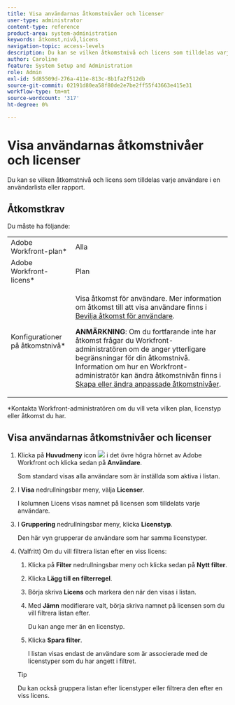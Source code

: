 ```yaml
---
title: Visa användarnas åtkomstnivåer och licenser
user-type: administrator
content-type: reference
product-area: system-administration
keywords: åtkomst,nivå,licens
navigation-topic: access-levels
description: Du kan se vilken åtkomstnivå och licens som tilldelas varje användare i en användarlista eller rapport.
author: Caroline
feature: System Setup and Administration
role: Admin
exl-id: 5d85509d-276a-411e-813c-8b1fa2f512db
source-git-commit: 02191d80ea58f80de2e7be2ff55f43663e415e31
workflow-type: tm+mt
source-wordcount: '317'
ht-degree: 0%

---
```


# Visa användarnas åtkomstnivåer och licenser

Du kan se vilken åtkomstnivå och licens som tilldelas varje användare i en användarlista eller rapport.

## Åtkomstkrav

Du måste ha följande:

<table style="table-layout:auto"> 
 <col> 
 <col> 
 <tbody> 
  <tr> 
   <td role="rowheader">Adobe Workfront-plan*</td> 
   <td>Alla</td> 
  </tr> 
  <tr> 
   <td role="rowheader">Adobe Workfront-licens*</td> 
   <td>Plan</td> 
  </tr> 
  <tr> 
   <td role="rowheader">Konfigurationer på åtkomstnivå*</td> 
   <td> <p>Visa åtkomst för användare. Mer information om åtkomst till att visa användare finns i <a href="../../../administration-and-setup/add-users/configure-and-grant-access/grant-access-other-users.md" class="MCXref xref">Bevilja åtkomst för användare</a>.</p> <p><b>ANMÄRKNING</b>: Om du fortfarande inte har åtkomst frågar du Workfront-administratören om de anger ytterligare begränsningar för din åtkomstnivå. Information om hur en Workfront-administratör kan ändra åtkomstnivån finns i <a href="../../../administration-and-setup/add-users/configure-and-grant-access/create-modify-access-levels.md" class="MCXref xref">Skapa eller ändra anpassade åtkomstnivåer</a>.</p> </td> 
  </tr> 
 </tbody> 
</table>

&#42;Kontakta Workfront-administratören om du vill veta vilken plan, licenstyp eller åtkomst du har.

## Visa användarnas åtkomstnivåer och licenser

1. Klicka på **Huvudmeny** icon ![](assets/main-menu-icon.png) i det övre högra hörnet av Adobe Workfront och klicka sedan på **Användare**.

   Som standard visas alla användare som är inställda som aktiva i listan.

1. I **Visa** nedrullningsbar meny, välja **Licenser**.

   I kolumnen Licens visas namnet på licensen som tilldelats varje användare.

1. I **Gruppering** nedrullningsbar meny, klicka **Licenstyp**.

   Den här vyn grupperar de användare som har samma licenstyper.

1. (Valfritt) Om du vill filtrera listan efter en viss licens:

   1. Klicka på **Filter** nedrullningsbar meny och klicka sedan på **Nytt filter**.

   1. Klicka **Lägg till en filterregel**.
   1. Börja skriva **Licens** och markera den när den visas i listan.
   1. Med **Jämn** modifierare valt, börja skriva namnet på licensen som du vill filtrera listan efter.

      Du kan ange mer än en licenstyp.

   1. Klicka **Spara filter**.

      I listan visas endast de användare som är associerade med de licenstyper som du har angett i filtret.
   >[!TIP]
   >
   >Du kan också gruppera listan efter licenstyper eller filtrera den efter en viss licens.

